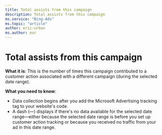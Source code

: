 ```yaml
---
title: Total assists from this campaign
description: Total assists from this campaign
ms.service: "Bing-Ads"
ms.topic: "article"
author: eric-urban
ms.author: eur
---
```


# Total assists from this campaign

**What it is**: This is the number of times this campaign contributed to a customer action associated with a different campaign (during the selected date range).

**What you need to know**:
- Data collection begins after you add the Microsoft Advertising tracking tag to your website's code.
- A dash (—) displays if there's no data available for the selected date range—either because the selected date range is before you set up customer action tracking or because you received no traffic from your ad in this date range.


